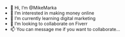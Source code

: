 - 👋 Hi, I’m @MikeMarka
- 👀 I’m interested in making money online
- 🌱 I’m currently learning digital marketing 
- 💞️ I’m looking to collaborate on Fiverr
- 📫 You can message me if you want to collaborate...

<!---
MikeMarka/MikeMarka is a ✨ special ✨ repository because its `README.md` (this file) appears on your GitHub profile.
You can click the Preview link to take a look at your changes.
--->
